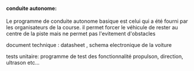 #### conduite autonome: 
Le programme de conduite autonome basique est celui qui a été fourni par les organisateurs de la course. il permet forcer le véhicule de rester au centre de la piste mais ne permet pas l'evitement d'obstacles

document technique : datasheet , schema electronique de la voiture

tests unitaire: programme de test des fonctionnalité propulson, direction, ultrason etc...


